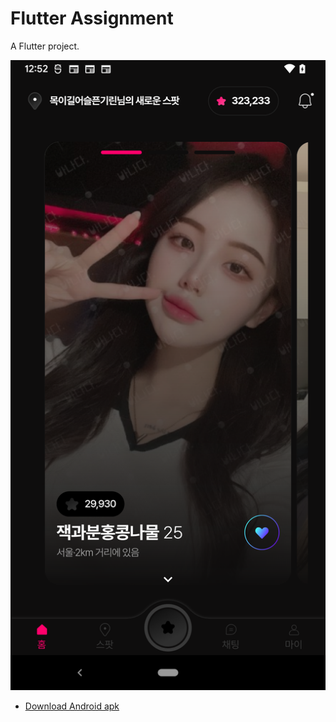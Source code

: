 # Flutter Assignment

A Flutter project.

![A Flutter Resources App using Futter ](https://github.com/JaveedIshaq/flutter-assignment/blob/main/flutter_01.png?raw=true)

- [Download Android apk](https://github.com/JaveedIshaq/flutter-assignment/raw/main/flutter-assignment.apk)



